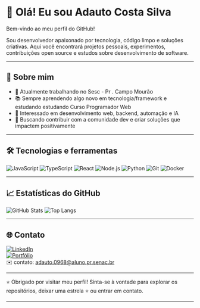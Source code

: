 # 👋 Olá! Eu sou Adauto Costa Silva

Bem-vindo ao meu perfil do GitHub!

Sou desenvolvedor apaixonado por tecnologia, código limpo e soluções criativas. 
Aqui você encontrará projetos pessoais, experimentos, contribuições open source e estudos sobre desenvolvimento de software.

---

## 🚀 Sobre mim

- 💼 Atualmente trabalhando no Sesc - Pr . Campo Mourão
- 📚 Sempre aprendendo algo novo em tecnologia/framework e estudando estudando Curso Programador Web
- 🌱 Interessado em desenvolvimento web, backend, automação e IA
- 🎯 Buscando contribuir com a comunidade dev e criar soluções que impactem positivamente

---

## 🛠️ Tecnologias e ferramentas

![JavaScript](https://img.shields.io/badge/-JavaScript-black?style=flat-square&logo=javascript)
![TypeScript](https://img.shields.io/badge/-TypeScript-3178C6?style=flat-square&logo=typescript)
![React](https://img.shields.io/badge/-React-20232A?style=flat-square&logo=react)
![Node.js](https://img.shields.io/badge/-Node.js-43853D?style=flat-square&logo=node.js)
![Python](https://img.shields.io/badge/-Python-3776AB?style=flat-square&logo=python)
![Git](https://img.shields.io/badge/-Git-F05032?style=flat-square&logo=git)
![Docker](https://img.shields.io/badge/-Docker-2496ED?style=flat-square&logo=docker)

---

## 📈 Estatísticas do GitHub

![GitHub Stats](https://github-readme-stats.vercel.app/api?username=SEU_USUARIO&show_icons=true&theme=radical)
![Top Langs](https://github-readme-stats.vercel.app/api/top-langs/?username=SEU_USUARIO&layout=compact&theme=radical)

---

## 🌐 Contato

[![LinkedIn](https://img.shields.io/badge/-LinkedIn-0077B5?style=flat-square&logo=linkedin&logoColor=white)](https://linkedin.com/in/SEU_USUARIO)  
[![Portfólio](https://img.shields.io/badge/-Portfolio-000?style=flat-square&logo=firefox&logoColor=white)](https://SEUSITE.com)  
✉️ contato: adauto.0968@aluno.pr.senac.br

---

⭐ Obrigado por visitar meu perfil! Sinta-se à vontade para explorar os repositórios, deixar uma estrela ⭐ ou entrar em contato.

- - -

